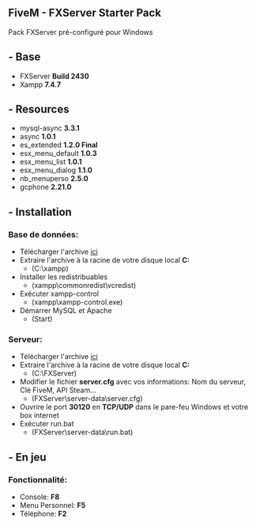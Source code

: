 ## FiveM - FXServer Starter Pack
Pack FXServer pré-configuré pour Windows

## - Base
* FXServer **Build 2430**
* Xampp **7.4.7**

## - Resources
* mysql-async **3.3.1**
* async **1.0.1**
* es_extended **1.2.0 Final**
* esx_menu_default **1.0.3**
* esx_menu_list **1.0.1**
* esx_menu_dialog **1.1.0**
* nb_menuperso **2.5.0**
* gcphone **2.21.0**

## - Installation
### Base de données:
* Télécharger l'archive [ici](https://mega.nz/file/AkFDmYoR#uYB1uV-vRZsDlxj5XXSKMeFJMJRT3xovh7x8wZC25G0)
* Extraire l'archive à la racine de votre disque local **C:**
  * (C:\xampp)
* Installer les redistribuables
  * (xampp\commonredist\vcredist\)
* Exécuter xampp-control
  * (xampp\xampp-control.exe)
* Démarrer MySQL et Apache
  * (Start)
  
### Serveur:
* Télécharger l'archive [ici](https://github.com/IceWeedo/FiveM-FXServer-Starter-Pack/releases/latest)
* Extraire l'archive à la racine de votre disque local **C:**
  * (C:\FXServer)
* Modifier le fichier **server.cfg** avec vos informations: Nom du serveur, Clé FiveM, API Steam...
  * (FXServer\server-data\server.cfg)
* Ouvrire le port **30120** en **TCP/UDP** dans le pare-feu Windows et votre box internet
* Exécuter run.bat
  * (FXServer\server-data\run.bat)

## - En jeu
### Fonctionnalité:
* Console: **F8**
* Menu Personnel: **F5**
* Téléphone: **F2**

